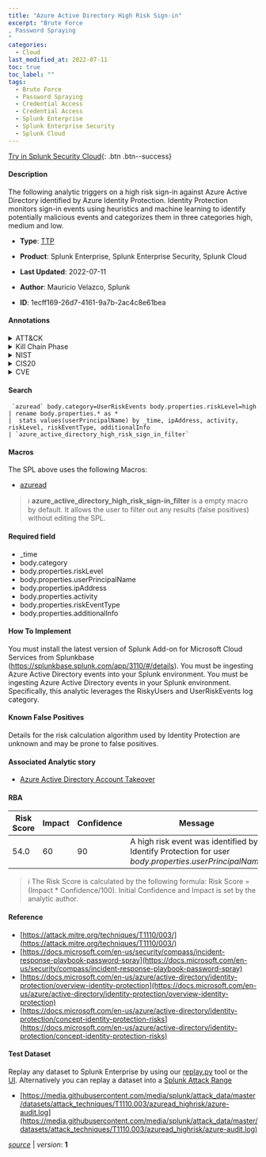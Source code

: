 ```yaml
---
title: "Azure Active Directory High Risk Sign-in"
excerpt: "Brute Force
, Password Spraying
"
categories:
  - Cloud
last_modified_at: 2022-07-11
toc: true
toc_label: ""
tags:
  - Brute Force
  - Password Spraying
  - Credential Access
  - Credential Access
  - Splunk Enterprise
  - Splunk Enterprise Security
  - Splunk Cloud
---
```




[Try in Splunk Security Cloud](https://www.splunk.com/en_us/products/cyber-security.html){: .btn .btn--success}

#### Description

The following analytic triggers on a high risk sign-in against Azure Active Directory identified by Azure Identity Protection. Identity Protection monitors sign-in events using heuristics and machine learning to identify potentially malicious events and categorizes them in three categories high, medium and low.

- **Type**: [TTP](https://github.com/splunk/security_content/wiki/Detection-Analytic-Types)
- **Product**: Splunk Enterprise, Splunk Enterprise Security, Splunk Cloud

- **Last Updated**: 2022-07-11
- **Author**: Mauricio Velazco, Splunk
- **ID**: 1ecff169-26d7-4161-9a7b-2ac4c8e61bea


#### Annotations

<details>
  <summary>ATT&CK</summary>

<div markdown="1">


| ID             | Technique        |  Tactic             |
| -------------- | ---------------- |-------------------- |
| [T1110](https://attack.mitre.org/techniques/T1110/) | Brute Force | Credential Access |

| [T1110.003](https://attack.mitre.org/techniques/T1110/003/) | Password Spraying | Credential Access |

</div>
</details>


<details>
  <summary>Kill Chain Phase</summary>

<div markdown="1">

* Exploitation


</div>
</details>


<details>
  <summary>NIST</summary>

<div markdown="1">

* DE.CM



</div>
</details>

<details>
  <summary>CIS20</summary>

<div markdown="1">

* CIS 3
* CIS 5
* CIS 16



</div>
</details>

<details>
  <summary>CVE</summary>

<div markdown="1">


</div>
</details>

#### Search 

```
 `azuread` body.category=UserRiskEvents body.properties.riskLevel=high 
| rename body.properties.* as * 
|  stats values(userPrincipalName) by _time, ipAddress, activity, riskLevel, riskEventType, additionalInfo 
| `azure_active_directory_high_risk_sign_in_filter`
```

#### Macros
The SPL above uses the following Macros:
* [azuread](https://github.com/splunk/security_content/blob/develop/macros/azuread.yml)

> :information_source:
> **azure_active_directory_high_risk_sign-in_filter** is a empty macro by default. It allows the user to filter out any results (false positives) without editing the SPL.

#### Required field
* _time
* body.category
* body.properties.riskLevel
* body.properties.userPrincipalName
* body.properties.ipAddress
* body.properties.activity
* body.properties.riskEventType
* body.properties.additionalInfo


#### How To Implement
You must install the latest version of  Splunk Add-on for Microsoft Cloud Services from  Splunkbase (https://splunkbase.splunk.com/app/3110/#/details). You must be ingesting Azure Active Directory events into your Splunk environment. You must be ingesting Azure Active Directory events in your Splunk environment. Specifically, this analytic leverages the RiskyUsers and UserRiskEvents log category.

#### Known False Positives
Details for the risk calculation algorithm used by Identity Protection are unknown and may be prone to false positives.

#### Associated Analytic story
* [Azure Active Directory Account Takeover](/stories/azure_active_directory_account_takeover)




#### RBA

| Risk Score  | Impact      | Confidence   | Message      |
| ----------- | ----------- |--------------|--------------|
| 54.0 | 60 | 90 | A high risk event was identified by Identify Protection for user $body.properties.userPrincipalName$ |


> :information_source:
> The Risk Score is calculated by the following formula: Risk Score = (Impact * Confidence/100). Initial Confidence and Impact is set by the analytic author. 

#### Reference

* [https://attack.mitre.org/techniques/T1110/003/](https://attack.mitre.org/techniques/T1110/003/)
* [https://docs.microsoft.com/en-us/security/compass/incident-response-playbook-password-spray](https://docs.microsoft.com/en-us/security/compass/incident-response-playbook-password-spray)
* [https://docs.microsoft.com/en-us/azure/active-directory/identity-protection/overview-identity-protection](https://docs.microsoft.com/en-us/azure/active-directory/identity-protection/overview-identity-protection)
* [https://docs.microsoft.com/en-us/azure/active-directory/identity-protection/concept-identity-protection-risks](https://docs.microsoft.com/en-us/azure/active-directory/identity-protection/concept-identity-protection-risks)



#### Test Dataset
Replay any dataset to Splunk Enterprise by using our [replay.py](https://github.com/splunk/attack_data#using-replaypy) tool or the [UI](https://github.com/splunk/attack_data#using-ui).
Alternatively you can replay a dataset into a [Splunk Attack Range](https://github.com/splunk/attack_range#replay-dumps-into-attack-range-splunk-server)


* [https://media.githubusercontent.com/media/splunk/attack_data/master/datasets/attack_techniques/T1110.003/azuread_highrisk/azure-audit.log](https://media.githubusercontent.com/media/splunk/attack_data/master/datasets/attack_techniques/T1110.003/azuread_highrisk/azure-audit.log)



[*source*](https://github.com/splunk/security_content/tree/develop/detections/cloud/azure_active_directory_high_risk_sign_in.yml) \| *version*: **1**